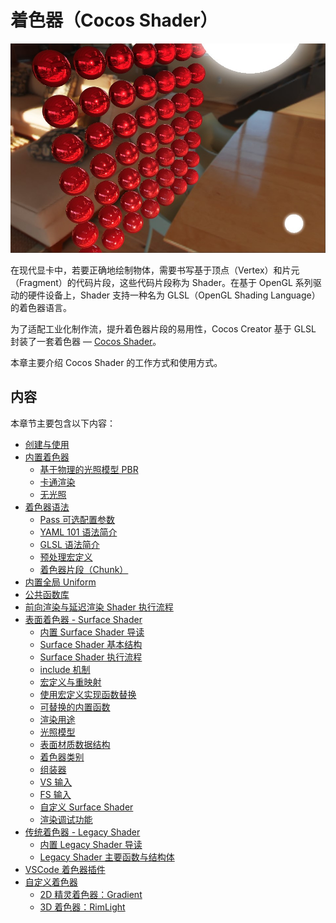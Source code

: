 # 着色器（Cocos Shader）

![effect-show](img/effect-show.jpg)

在现代显卡中，若要正确地绘制物体，需要书写基于顶点（Vertex）和片元（Fragment）的代码片段，这些代码片段称为 Shader。在基于 OpenGL 系列驱动的硬件设备上，Shader 支持一种名为 GLSL（OpenGL Shading Language）的着色器语言。

为了适配工业化制作流，提升着色器片段的易用性，Cocos Creator 基于 GLSL 封装了一套着色器 — [Cocos Shader](./effect-syntax.md)。

本章主要介绍 Cocos Shader 的工作方式和使用方式。

## 内容

本章节主要包含以下内容：

- [创建与使用](effect-inspector.md)
- [内置着色器](effect-builtin.md)
    - [基于物理的光照模型 PBR](effect-builtin-pbr.md)
    - [卡通渲染](effect-builtin-toon.md)
    - [无光照](effect-builtin-unlit.md)
- [着色器语法](effect-syntax.md)
    - [Pass 可选配置参数](pass-parameter-list.md)
    - [YAML 101 语法简介](yaml-101.md)
    - [GLSL 语法简介](glsl.md)
    - [预处理宏定义](macros.md)
    - [着色器片段（Chunk）](effect-chunk-index.md)
- [内置全局 Uniform](uniform.md)
- [公共函数库](./common-functions.md)
- [前向渲染与延迟渲染 Shader 执行流程](./forward-and-deferred.md)
- [表面着色器 - Surface Shader](surface-shader.md)
    - [内置 Surface Shader 导读](./surface-shader/builtin-surface-shader.md)
    - [Surface Shader 基本结构](./surface-shader/surface-shader-structure.md)
    - [Surface Shader 执行流程](./surface-shader/shader-code-flow.md)
    - [include 机制](./surface-shader/includes.md)
    - [宏定义与重映射](./surface-shader/macro-remapping.md)
    - [使用宏定义实现函数替换](./surface-shader/function-replace.md)
    - [可替换的内置函数](./surface-shader/surface-function.md)
    - [渲染用途](./surface-shader/render-usage.md)
    - [光照模型](./surface-shader/lighting-mode.md)
    - [表面材质数据结构](./surface-shader/surface-data-struct.md)
    - [着色器类别](./surface-shader/shader-stage.md)
    - [组装器](./surface-shader/shader-assembly.md)
    - [VS 输入](./surface-shader/vs-input.md)
    - [FS 输入](./surface-shader/fs-input.md)
    - [自定义 Surface Shader](./surface-shader/customize-surface-shader.md)
    - [渲染调试功能](./surface-shader/rendering-debug-view.md)
- [传统着色器 - Legacy Shader](./legacy-shader/legacy-shader.md)
    - [内置 Legacy Shader 导读](./legacy-shader/legacy-shader-builtins.md)
    - [Legacy Shader 主要函数与结构体](./legacy-shader/legacy-shader-func-struct.md)
- [VSCode 着色器插件](./vscode-plugin.md)
- [自定义着色器](./write-effect-overview.md)
    - [2D 精灵着色器：Gradient](./write-effect-2d-sprite-gradient.md)
    - [3D 着色器：RimLight](./write-effect-3d-rim-light.md)
